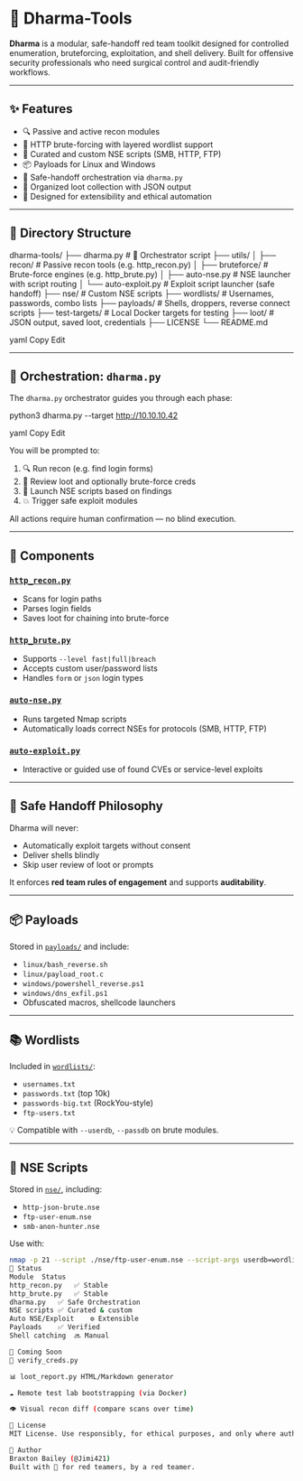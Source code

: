 # 🔱 Dharma-Tools

**Dharma** is a modular, safe-handoff red team toolkit designed for controlled enumeration, bruteforcing, exploitation, and shell delivery. Built for offensive security professionals who need surgical control and audit-friendly workflows.

---

## ✨ Features

- 🔍 Passive and active recon modules
- 🔐 HTTP brute-forcing with layered wordlist support
- 🧪 Curated and custom NSE scripts (SMB, HTTP, FTP)
- 📦 Payloads for Linux and Windows
- 🧠 Safe-handoff orchestration via `dharma.py`
- 📂 Organized loot collection with JSON output
- 🧰 Designed for extensibility and ethical automation

---

## 📁 Directory Structure

dharma-tools/
├── dharma.py # 🔱 Orchestrator script
├── utils/
│ ├── recon/ # Passive recon tools (e.g. http_recon.py)
│ ├── bruteforce/ # Brute-force engines (e.g. http_brute.py)
│ ├── auto-nse.py # NSE launcher with script routing
│ └── auto-exploit.py # Exploit script launcher (safe handoff)
├── nse/ # Custom NSE scripts
├── wordlists/ # Usernames, passwords, combo lists
├── payloads/ # Shells, droppers, reverse connect scripts
├── test-targets/ # Local Docker targets for testing
├── loot/ # JSON output, saved loot, credentials
├── LICENSE
└── README.md

yaml
Copy
Edit

---

## 🔱 Orchestration: `dharma.py`

The `dharma.py` orchestrator guides you through each phase:

python3 dharma.py --target http://10.10.10.42

yaml
Copy
Edit

You will be prompted to:

1. 🔍 Run recon (e.g. find login forms)
2. 🔐 Review loot and optionally brute-force creds
3. 📜 Launch NSE scripts based on findings
4. 💥 Trigger safe exploit modules

All actions require human confirmation — no blind execution.

---

## 🔧 Components

### [`http_recon.py`](utils/recon/http_recon.py)
- Scans for login paths
- Parses login fields
- Saves loot for chaining into brute-force

### [`http_brute.py`](utils/bruteforce/http_brute.py)
- Supports `--level fast|full|breach`
- Accepts custom user/password lists
- Handles `form` or `json` login types

### [`auto-nse.py`](utils/auto-nse.py)
- Runs targeted Nmap scripts
- Automatically loads correct NSEs for protocols (SMB, HTTP, FTP)

### [`auto-exploit.py`](utils/auto-exploit.py)
- Interactive or guided use of found CVEs or service-level exploits

---

## 🔐 Safe Handoff Philosophy

Dharma will never:

- Automatically exploit targets without consent
- Deliver shells blindly
- Skip user review of loot or prompts

It enforces **red team rules of engagement** and supports **auditability**.

---

## 📦 Payloads

Stored in [`payloads/`](payloads/) and include:

- `linux/bash_reverse.sh`
- `linux/payload_root.c`
- `windows/powershell_reverse.ps1`
- `windows/dns_exfil.ps1`
- Obfuscated macros, shellcode launchers

---

## 📚 Wordlists

Included in [`wordlists/`](wordlists/):

- `usernames.txt`
- `passwords.txt` (top 10k)
- `passwords-big.txt` (RockYou-style)
- `ftp-users.txt`

💡 Compatible with `--userdb`, `--passdb` on brute modules.

---

## 🧪 NSE Scripts

Stored in [`nse/`](nse/), including:

- `http-json-brute.nse`
- `ftp-user-enum.nse`
- `smb-anon-hunter.nse`

Use with:

```bash
nmap -p 21 --script ./nse/ftp-user-enum.nse --script-args userdb=wordlists/ftp-users.txt
📌 Status
Module	Status
http_recon.py	✅ Stable
http_brute.py	✅ Stable
dharma.py	✅ Safe Orchestration
NSE scripts	✅ Curated & custom
Auto NSE/Exploit	⚙️ Extensible
Payloads	✅ Verified
Shell catching	🔜 Manual

🔭 Coming Soon
🧪 verify_creds.py

📊 loot_report.py HTML/Markdown generator

☁️ Remote test lab bootstrapping (via Docker)

👁️ Visual recon diff (compare scans over time)

📜 License
MIT License. Use responsibly, for ethical purposes, and only where authorized.

🧠 Author
Braxton Bailey (@Jimi421)
Built with 🔱 for red teamers, by a red teamer.


